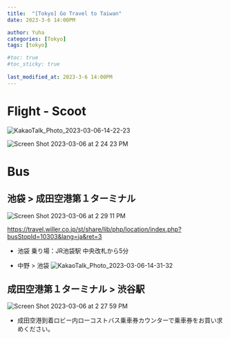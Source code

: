 ```yaml
---
title:  "[Tokyo] Go Travel to Taiwan"
date: 2023-3-6 14:00PM

author: Yuha
categories: [Tokyo]
tags: [tokyo]

#toc: true
#toc_sticky: true
 
last_modified_at: 2023-3-6 14:00PM
---
```


# Flight - Scoot 

![KakaoTalk_Photo_2023-03-06-14-22-23](https://user-images.githubusercontent.com/83699657/223025544-2a3c38be-ac8e-47fe-bd5c-ad77cce5f3e3.jpeg)

![Screen Shot 2023-03-06 at 2 24 23 PM](https://user-images.githubusercontent.com/83699657/223025792-3b2ebda6-bfd5-4303-a036-0ab7938c3b6c.png)


# Bus

## 池袋 > 成田空港第１ターミナル
![Screen Shot 2023-03-06 at 2 29 11 PM](https://user-images.githubusercontent.com/83699657/223026404-e199c759-63ba-42b1-8bf0-3243b7f5de97.png)

<https://travel.willer.co.jp/st/share/lib/php/location/index.php?busStopId=10303&lang=ja&ret=3>
- 池袋 乗り場：JR池袋駅 中央改札から5分

+ 中野 > 池袋
![KakaoTalk_Photo_2023-03-06-14-31-32](https://user-images.githubusercontent.com/83699657/223026833-83a941fc-2754-4792-87eb-00ff13d6246c.jpeg)


## 成田空港第１ターミナル > 渋谷駅
![Screen Shot 2023-03-06 at 2 27 59 PM](https://user-images.githubusercontent.com/83699657/223026244-f12ac48b-eee7-4539-9c59-4c987b820e5e.png)

- 成田空港到着ロビー内ローコストバス乗車券カウンターで乗車券をお買い求めください。